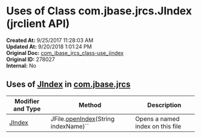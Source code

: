 # Uses of Class com.jbase.jrcs.JIndex (jrclient   API)

**Created At:** 9/25/2017 11:28:03 AM  
**Updated At:** 9/20/2018 1:01:24 PM  
**Original Doc:** [com_jbase_jrcs_class-use_jindex](https://docs.jbase.com/39245-class-use/com_jbase_jrcs_class-use_jindex)  
**Original ID:** 278027  
**Internal:** No  

## Uses of [JIndex](./../../jindex-jrclient-api "class in com.jbase.jrcs") in [com.jbase.jrcs](./../../com.jbase.jrcs-jrclient-api)

| Modifier and Type | Method |  Description |
| --- | --- | --- |
| [JIndex](./../../jindex-jrclient-api "class in com.jbase.jrcs") | JFile.[openIndex](./../../jfile-jrclient-api#openIndex-java.lang)(String indexName)`` | Opens a named index on this file |
